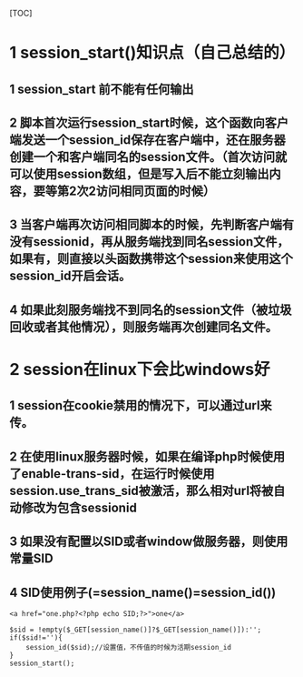[TOC]

# 1 session_start()知识点（自己总结的）

## 1 session_start 前不能有任何输出

## 2 脚本首次运行session_start时候，这个函数向客户端发送一个session_id保存在客户端中，还在服务器创建一个和客户端同名的session文件。（首次访问就可以使用session数组，但是写入后不能立刻输出内容，要等第2次2访问相同页面的时候）

## 3 当客户端再次访问相同脚本的时候，先判断客户端有没有sessionid，再从服务端找到同名session文件，如果有，则直接以头函数携带这个session来使用这个session_id开启会话。

## 4 如果此刻服务端找不到同名的session文件（被垃圾回收或者其他情况），则服务端再次创建同名文件。



# 2 session在linux下会比windows好

## 1 session在cookie禁用的情况下，可以通过url来传。

## 2 在使用linux服务器时候，如果在编译php时候使用了enable-trans-sid，在运行时候使用session.use_trans_sid被激活，那么相对url将被自动修改为包含sessionid

## 3 如果没有配置以SID或者window做服务器，则使用常量SID

## 4 SID使用例子(=session_name()=session_id())

```
<a href="one.php?<?php echo SID;?>">one</a>
```

```
$sid = !empty($_GET[session_name()]?$_GET[session_name()]):'';
if($sid!=''){
    session_id($sid);//设置值，不传值的时候为活期session_id
}
session_start();
```



